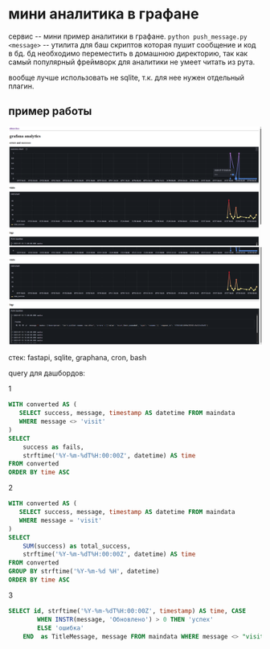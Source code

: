 # мини аналитика в графане
сервис -- мини пример аналитики в графане.
`python push_message.py <message>` -- утилита для баш скриптов которая пушит сообщение и код в бд.
бд необходимо переместить в домашнюю директорию, так как самый популярный фреймворк для аналитики не умеет читать из рута.

вообще лучше использовать не sqlite, т.к. для нее нужен отдельный плагин.

## пример работы
![alt text](image.png)
![alt text](image-1.png)

стек: fastapi, sqlite, graphana, cron, bash

query для дашбордов:

1
```sql
WITH converted AS (
   SELECT success, message, timestamp AS datetime FROM maindata
   WHERE message <> 'visit'
)
SELECT 
    success as fails,
    strftime('%Y-%m-%dT%H:00:00Z', datetime) AS time
FROM converted 
ORDER BY time ASC
```

2
```sql
WITH converted AS (
   SELECT success, message, timestamp AS datetime FROM maindata
   WHERE message = 'visit'
)
SELECT 
    SUM(success) as total_success,
    strftime('%Y-%m-%dT%H:00:00Z', datetime) AS time
FROM converted 
GROUP BY strftime('%Y-%m-%d %H', datetime)
ORDER BY time ASC
```

3
```sql
SELECT id, strftime('%Y-%m-%dT%H:00:00Z', timestamp) AS time, CASE 
        WHEN INSTR(message, 'Обновлено') > 0 THEN 'успех'
        ELSE 'ошибка'
    END  as TitleMessage, message FROM maindata WHERE message <> "visit" ORDER BY id DESC LIMIT 50;
```